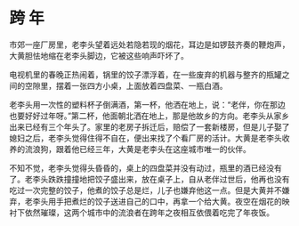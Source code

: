 # 跨 年

市郊一座厂房里，老李头望着远处若隐若现的烟花，耳边是如锣鼓齐奏的鞭炮声，大黄胆怯地缩在老李头脚边，它被这些响声吓坏了。 

电视机里的春晚正热闹着，锅里的饺子漂浮着，在一些废弃的机器与整齐的瓶罐之间的空隙里，摆着一张四方小桌，上面放着四盘菜、一瓶白酒。 

老李头用一次性的塑料杯子倒满酒，第一杯，他洒在地上，说：“老伴，你在那边也要好好过年呀。”第二杯，他面朝北洒在地上，那是他故乡的方向。老李头从家乡出来已经有三个年头了。家里的老房子拆迁后，赔偿了一套新楼房，但是儿子娶了媳妇之后，老李头觉得住得不自在，便出来找了个看厂房的活计。大黄是老李头收养的流浪狗，跟着他已经三年，大黄是老李头在这座城市唯一的伙伴。 

不知不觉，老李头觉得头昏昏的，桌上的四盘菜并没有动过，瓶里的酒已经没有了。老李头跌跌撞撞地把饺子盛出来，放在桌子上，自从老伴过世后，他再也没有吃过一次完整的饺子，他煮的饺子总是烂，儿子也嫌弃他这一点。但是大黄并不嫌弃，老李头用手把煮烂的饺子送进自己的口中，再拿一个给大黄。夜空在烟花的映衬下依然璀璨，这两个城市中的流浪者在跨年之夜相互依偎着吃完了年夜饭。